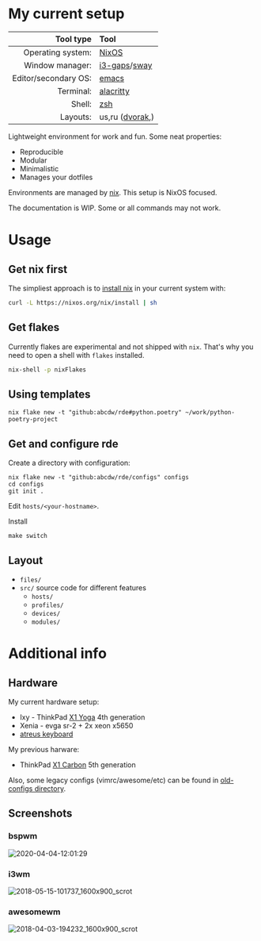 My current setup
=======

| Tool type            | Tool                                                                   |
| ---:                 | :---                                                                   |
| Operating system:    | [NixOS](https://nixos.org/)                                            |
| Window manager:      | [i3-gaps](https://github.com/Airblader/i3)/[sway](https://swaywm.org/) |
| Editor/secondary OS: | [emacs](https://www.gnu.org/s/emacs/)                                  |
| Terminal:            | [alacritty](https://github.com/jwilm/alacritty)                        |
| Shell:               | [zsh](https://wiki.archlinux.org/index.php/zsh)                        |
| Layouts:             | us,ru ([dvorak](http://www.dvzine.org/zine/01-toc.html),)              |
 
 
Lightweight environment for work and fun. Some neat properties:

- Reproducible
- Modular
- Minimalistic
- Manages your dotfiles

Environments are managed by [nix](https://nixos.org/nix). This setup is NixOS
focused.

The documentation is WIP. Some or all commands may not work.

Usage
=======

## Get nix first
The simpliest approach is to [install nix](https://nixos.org/download.html) in
your current system with:

``` sh
curl -L https://nixos.org/nix/install | sh
```

## Get flakes
Currently flakes are experimental and not shipped with `nix`. That's why you
need to open a shell with `flakes` installed.

``` sh
nix-shell -p nixFlakes
```

## Using templates

```
nix flake new -t "github:abcdw/rde#python.poetry" ~/work/python-poetry-project 
```

## Get and configure rde

Create a directory with configuration:
```
nix flake new -t "github:abcdw/rde/configs" configs 
cd configs
git init .
```

Edit `hosts/<your-hostname>`.

Install
```
make switch
```

## Layout
- `files/`
- `src/` source code for different features
  - `hosts/`
  - `profiles/`
  - `devices/`
  - `modules/`

Additional info
=======

## Hardware
My current hardware setup:
- Ixy - ThinkPad [X1 Yoga](./etc/nixos/configuration.ixy.nix) 4th generation
- Xenia - evga sr-2 + 2x xeon x5650
- [atreus keyboard](https://atreus.technomancy.us/)

My previous harware:
- ThinkPad [X1 Carbon](./x1carbon5.org) 5th generation

Also, some legacy configs (vimrc/awesome/etc) can be found in
[old-configs directory](./stale/old-configs).

## Screenshots

### bspwm
![2020-04-04-12:01:29](https://user-images.githubusercontent.com/1218615/78423008-06bfcc80-766c-11ea-8a79-ec63f1237126.png)

### i3wm
![2018-05-15-101737_1600x900_scrot](https://user-images.githubusercontent.com/1218615/40052255-27201c3c-5846-11e8-97a5-e308b61fddc2.png)

### awesomewm
![2018-04-03-194232_1600x900_scrot](https://user-images.githubusercontent.com/1218615/38268733-87d842d2-3787-11e8-8379-e7bc6fa4be2c.png)
